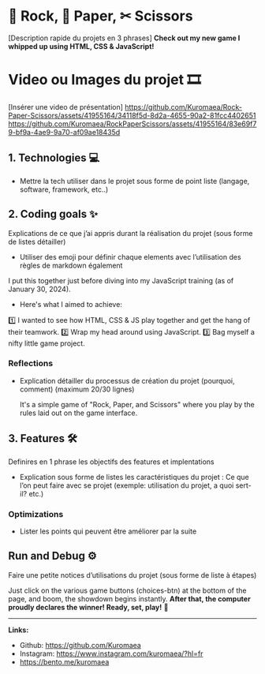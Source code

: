 # 🗿 Rock, 📄 Paper, ✂ Scissors

[Description rapide du projets en 3 phrases] **Check out my new game I whipped up using HTML, CSS & JavaScript!**


# Video ou Images du projet 🎞

[Insérer une video de présentation] https://github.com/Kuromaea/Rock-Paper-Scissors/assets/41955164/34118f5d-8d2a-4655-90a2-81fcc4402651
https://github.com/Kuromaea/RockPaperScissors/assets/41955164/83e69f79-bf9a-4ae9-9a70-af09ae18435d


## 1. Technologies 💻

- Mettre la tech utiliser dans le projet sous forme de point liste (langage, software, framework, etc..)


## 2. Coding goals ✨

Explications de ce que j’ai appris durant la réalisation du projet (sous forme de listes détailler)

- Utiliser des emoji pour définir chaque elements avec l’utilisation des règles de markdown également

I put this together just before diving into my JavaScript training (as of January 30, 2024).
- Here's what I aimed to achieve:

1️⃣ I wanted to see how HTML, CSS & JS play together and get the hang of their teamwork.
2️⃣ Wrap my head around using JavaScript.
3️⃣ Bag myself a nifty little game project.
    
### Reflections
 
- Explication détailler du processus de création du projet (pourquoi, comment) (maximum 20/30 lignes)

  It's a simple game of "Rock, Paper, and Scissors" where you play by the rules laid out on the game interface.
        

## 3. Features 🛠

Definires en 1 phrase les objectifs des features et implentations

- Explication sous forme de listes les caractéristiques du projet : Ce que l’on peut faire avec se projet (exemple: utilisation du projet, a quoi sert-il? etc.)
    
### Optimizations

- Lister les points qui peuvent être améliorer par la suite


## Run and Debug ⚙

Faire une petite notices d’utilisations du projet (sous forme de liste à étapes)

Just click on the various game buttons (choices-btn) at the bottom of the page, and boom, the showdown begins instantly.
**After that, the computer proudly declares the winner! Ready, set, play!** 🚀

---

**Links:**

- Github: https://github.com/Kuromaea
- Instagram: https://www.instagram.com/kuromaea/?hl=fr
- https://bento.me/kuromaea
